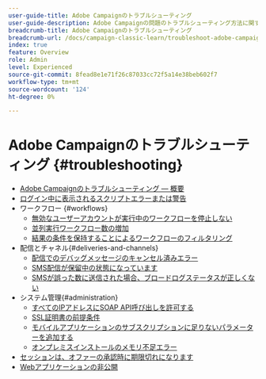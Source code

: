 ```yaml
---
user-guide-title: Adobe Campaignのトラブルシューティング
user-guide-description: Adobe Campaignの問題のトラブルシューティング方法に関するヘルプを参照してください。
breadcrumb-title: Adobe Campaignのトラブルシューティング
breadcrumb-url: /docs/campaign-classic-learn/troubleshoot-adobe-campaign/overview.html
index: true
feature: Overview
role: Admin
level: Experienced
source-git-commit: 8fead8e1e71f26c87033cc72f5a14e38beb602f7
workflow-type: tm+mt
source-wordcount: '124'
ht-degree: 0%

---
```



# Adobe Campaignのトラブルシューティング {#troubleshooting}

+ [Adobe Campaignのトラブルシューティング — 概要](/help/troubleshoot-adobe-campaign/overview.md)
+ [ログイン中に表示されるスクリプトエラーまたは警告](/help/troubleshoot-adobe-campaign/script-error-during-login-errors.md)
+ ワークフロー {#workflows}
   + [無効なユーザーアカウントが実行中のワークフローを停止しない](/help/troubleshoot-adobe-campaign/prevent-disabled-accounts-from-stopping-workflow.md)
   + [並列実行ワークフロー数の増加](/help/troubleshoot-adobe-campaign/increase-parallel-workflows.md)
   + [結果の条件を保持することによるワークフローのフィルタリング](/help/troubleshoot-adobe-campaign/keep-result-workflow.md)
+ 配信とチャネル{#deliveries-and-channels}
   + [配信でのデバッグメッセージのキャンセル済みエラー](/help/troubleshoot-adobe-campaign/message-cancelled-error.md)
   + [SMS配信が保留中の状態になっています](/help/troubleshoot-adobe-campaign/resolve-pending-state-sms-delivery.md)
   + [SMSが誤った数に送信された場合、ブロードログステータスが正しくない](/help/troubleshoot-adobe-campaign/sms-broad-log.md)
+ システム管理{#administration}
   + [すべてのIPアドレスにSOAP API呼び出しを許可する](/help/troubleshoot-adobe-campaign/allow-all-ip-address-to-make-soap-calls.md)
   + [SSL証明書の前提条件](/help/troubleshoot-adobe-campaign/ssl-pre-requisites.md)
   + [モバイルアプリケーションのサブスクリプションに足りないパラメーターを追加する](/help/troubleshoot-adobe-campaign/missing-parameters-app-subscription.md)
   + [オンプレミスインストールのメモリ不足エラー](/help/troubleshoot-adobe-campaign/troubleshooting-memory-issues.md)
+ [セッションは、オファーの承認時に期限切れになります](/help/troubleshoot-adobe-campaign/session-expired-approving-offer.md)
+ [Webアプリケーションの非公開](/help/troubleshoot-adobe-campaign/unpublish-web-application.md)